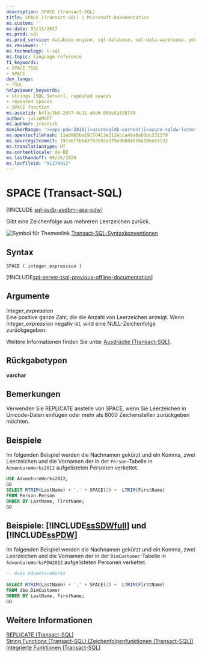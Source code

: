 ```yaml
---
description: SPACE (Transact-SQL)
title: SPACE (Transact-SQL) | Microsoft-Dokumentation
ms.custom: ''
ms.date: 03/15/2017
ms.prod: sql
ms.prod_service: database-engine, sql-database, sql-data-warehouse, pdw
ms.reviewer: ''
ms.technology: t-sql
ms.topic: language-reference
f1_keywords:
- SPACE_TSQL
- SPACE
dev_langs:
- TSQL
helpviewer_keywords:
- strings [SQL Server], repeated spaces
- repeated spaces
- SPACE function
ms.assetid: b4fac3b8-2d47-4c11-a6a6-009e5a538f40
author: julieMSFT
ms.author: jrasnick
monikerRange: '>=aps-pdw-2016||=azuresqldb-current||=azure-sqldw-latest||>=sql-server-2016||=sqlallproducts-allversions||>=sql-server-linux-2017||=azuresqldb-mi-current'
ms.openlocfilehash: 11eb965ba1917d413e212ecca49a8abddc231379
ms.sourcegitcommit: 197a6ffb643f93592edf9e90b04810a18be61133
ms.translationtype: HT
ms.contentlocale: de-DE
ms.lasthandoff: 09/26/2020
ms.locfileid: "91379912"
---
```

# <a name="space-transact-sql"></a>SPACE (Transact-SQL)
[!INCLUDE [sql-asdb-asdbmi-asa-pdw](../../includes/applies-to-version/sql-asdb-asdbmi-asa-pdw.md)]

  Gibt eine Zeichenfolge aus mehreren Leerzeichen zurück.  
  
 ![Symbol für Themenlink](../../database-engine/configure-windows/media/topic-link.gif "Symbol für Themenlink") [Transact-SQL-Syntaxkonventionen](../../t-sql/language-elements/transact-sql-syntax-conventions-transact-sql.md)  
  
## <a name="syntax"></a>Syntax  
  
```syntaxsql
SPACE ( integer_expression )  
```  
  
[!INCLUDE[sql-server-tsql-previous-offline-documentation](../../includes/sql-server-tsql-previous-offline-documentation.md)]

## <a name="arguments"></a>Argumente
 *integer_expression*  
 Eine positive ganze Zahl, die die Anzahl von Leerzeichen anzeigt. Wenn *integer_expression* negativ ist, wird eine NULL-Zeichenfolge zurückgegeben.  
  
 Weitere Informationen finden Sie unter [Ausdrücke &#40;Transact-SQL&#41;](../../t-sql/language-elements/expressions-transact-sql.md).  
  
## <a name="return-types"></a>Rückgabetypen  
 **varchar**  
  
## <a name="remarks"></a>Bemerkungen  
 Verwenden Sie REPLICATE anstelle von SPACE, wenn Sie Leerzeichen in Unicode-Daten einfügen oder mehr als 8000 Zeichenstellen zurückgeben möchten.  
  
## <a name="examples"></a>Beispiele  
 Im folgenden Beispiel werden die Nachnamen gekürzt und ein Komma, zwei Leerzeichen und die Vornamen der in der `Person`-Tabelle in `AdventureWorks2012` aufgelisteten Personen verkettet.  
  
```sql  
USE AdventureWorks2012;  
GO  
SELECT RTRIM(LastName) + ',' + SPACE(2) +  LTRIM(FirstName)  
FROM Person.Person  
ORDER BY LastName, FirstName;  
GO  
```  
  
## <a name="examples-sssdwfull-and-sspdw"></a>Beispiele: [!INCLUDE[ssSDWfull](../../includes/sssdwfull-md.md)] und [!INCLUDE[ssPDW](../../includes/sspdw-md.md)]  
 Im folgenden Beispiel werden die Nachnamen gekürzt und ein Komma, zwei Leerzeichen und die Vornamen der in der `DimCustomer`-Tabelle in `AdventureWorksPDW2012` aufgelisteten Personen verkettet.  
  
```sql  
-- Uses AdventureWorks  
  
SELECT RTRIM(LastName) + ',' + SPACE(2) +  LTRIM(FirstName)  
FROM dbo.DimCustomer  
ORDER BY LastName, FirstName;  
GO  
```  
  
## <a name="see-also"></a>Weitere Informationen  
 [REPLICATE &#40;Transact-SQL&#41;](../../t-sql/functions/replicate-transact-sql.md)   
 [String Functions &#40;Transact-SQL&#41; (Zeichenfolgenfunktionen (Transact-SQL))](../../t-sql/functions/string-functions-transact-sql.md)   
 [Integrierte Funktionen &#40;Transact-SQL&#41;](~/t-sql/functions/functions.md)  
  
  


